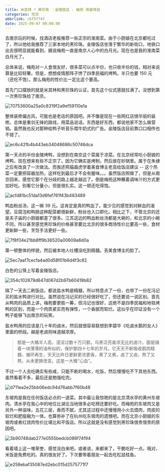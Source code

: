 ```yaml
---
title: 米其林 * 黑珍珠 ：金陵饭店 - 梅苑 用餐体验
categories: 吃货
abbrlink: c6f5f74f
date: 2025-09-07 00:00:00
---
```


去南京玩的时候，找酒店老板推荐一些正宗的淮南菜。由于小厨娘在北京都吃过了，所以他给我推荐了三家本地的黑珍珠。金陵饭店坐落于繁华的新街口，地铁口出去很明显就能看到，据说梅苑一直是南京人心中的白月光。现在也是我的淮南菜白月光了。

<!--more-->

总体来说，梅苑对一人食很友好，很多菜可以点半份，也只收半份的钱，相对来说算是比较轻奢。但是，想想疫情那阵子馋了四季民福的烤鸭，半只也要 150 元（还吃不饱）。那么梅苑的性价比一定比这个要高。

首先门口摆放的就是米其林和黑珍珠的认证，首先这个仪式感就拉满了。没想到第一次黑珍珠给了南京。

![70753600a25a0c8319f2a9ef59110e1a](https://raw.githubusercontent.com/cloudsmithy/picgo-imh/master/70753600a25a0c8319f2a9ef59110e1a.jpg)

整体装修偏古风，可能也是老店的原因吧。并不像是现在一些网红店很华丽的装修。总体是重剑无锋的路线，用菜品说话。东西是好东西，都说他家不怎么做营销。虽然我也反对那种给鸭子听音乐喂牛奶式的广告。金陵饭店目前靠口口相传也不错了。

![ec6c42fb4b443eb34048686c50746dca](https://raw.githubusercontent.com/cloudsmithy/picgo-imh/master/ec6c42fb4b443eb34048686c50746dca.jpg)

第一天点的半份金陵烤鸭，没想到在南京这个菜属于凉菜。在北京经常吃小厨娘的烤鸭，现在想来有些不正宗了。因为它确实是烤制，然后放在砂锅里。属于在朱棣之后有改良了一次做法。而我还照猫画虎学着美食博主老高给饭店建议 -- 这个热菜一定要把容器加热，这样吃到最后才不会有腥味。。。虽然饭店照做了，但是从南京回来，感觉它那个在分歧的路上越走越远了。倒是梅苑这种蘸着调味汁的方式更加好吃。别看它分量小，但是很扎实。这一顿还吃得饱。

![acfd81bc51da13d6fef761f43b483489](https://raw.githubusercontent.com/cloudsmithy/picgo-imh/master/acfd81bc51da13d6fef761f43b483489.jpg)

鸭血粉丝汤，这一碗 39 元。这肯定是真的鸭血了。能少见的感觉到对鲜血的渴望。豆腐泡和鸭肠这种配菜都很新鲜，粉丝也入口即化。相比之下，不管北京的还是夫子庙的小厨娘都差了很多。江苏这边的鸭血粉丝汤都是大碗的，和北京的小碗不同，所以甚至感觉黑珍珠的价格甚至要比北京的很多商场性价比要高一些，食材更新鲜一些，烹饪手法更好一些。

![7f8f04e21bb8ff9b36520a00609a6d0a](https://raw.githubusercontent.com/cloudsmithy/picgo-imh/master/7f8f04e21bb8ff9b36520a00609a6d0a.jpg)

第一顿整体的样貌，然后被本地人吐槽没吃到精髓。丢美食博主的脸了。

![5ec7aaf7cecfa4ad0d58f01b6d4f3c82](https://raw.githubusercontent.com/cloudsmithy/picgo-imh/master/5ec7aaf7cecfa4ad0d58f01b6d4f3c82.jpg)

白色的公筷上写着金陵饭店。

![354c102879d647d067d2b97b60419b82](https://raw.githubusercontent.com/cloudsmithy/picgo-imh/master/354c102879d647d067d2b97b60419b82.jpg)

隔了一天去二刷饭店。都说盐水鸭是精髓，所以特意点了一份，也带了一份在冯记买的盐水鸭进行对比。虽然说在冯记买的已经很好吃了，但还要说一说区别。首先从鸭肉的品质上讲，梅苑要更胜一筹，但冯记也很好，这绝不是四季民福和地毯烤鸭的区别，而是一个肉质紧实而有弹性，一个香腻而软烂。这似乎在印证没有一个鸭子能够飞出南京的玩笑。

盐水鸭用的应该是几十年的卤水，然后就很容易联想到李碧华《吃卤水鹅的女人》里面的桥段。越是老卤则味道越浓厚。

> 那是一大桶半人高，浸淫过数十万只鹅，乌黑泛亮香浓无比的卤汁。面层铺着一块薄薄的油布似的，保护那四十七年的岁月。它天天不断吸收鹅肉精髓，循环再生，天天比昨日更鲜更浓更香，煮了又煮，卤了又卤，熬了又熬，从未更换改变。这是一大桶“心血”。

不过一个人去吃确实有些咸，只能不断的喝水，吃饭，然后慢慢吃不下其他东西。虽然看着不多，最后还是勉强吃完。

![d711ea2e25bb06edc94d76abb7f60b48](https://raw.githubusercontent.com/cloudsmithy/picgo-imh/master/d711ea2e25bb06edc94d76abb7f60b48.jpg)

东坡肉是我在任何饭店必点的一道菜。其中最让我惊艳的是北京清水亭的黄州东坡肉。清水亭在我心中的地位比湖北当地很多必吃榜还要好吃。而梅苑的东坡肉又是另外一种滋味，五花三层，香而不腻，尤其这过程中还慢慢用小火去煨肉，肉皮的软烂和肥瘦融为一体。也算弥补了在杭州吃东坡肉的遗憾吧。而在北京小厨娘的东坡肉或者红烧肉性价比堪比和平饭店。所以这就是没有感觉到黑珍珠很贵很贵的原因吧。

![3b90748dab277e0555bedcb086f74f94](https://raw.githubusercontent.com/cloudsmithy/picgo-imh/master/3b90748dab277e0555bedcb086f74f94.jpg)

看着墙上这一堆荣誉，感觉没白来吧。或者说，来都来了，干脆吃好一点。哦对，米饭是免费吃的。真的很友好了。下次要带着朋友一起去吃松鼠桂鱼。

![e258ebaf35087ed2ebc015d2575771f7](https://raw.githubusercontent.com/cloudsmithy/picgo-imh/master/e258ebaf35087ed2ebc015d2575771f7.jpg)
